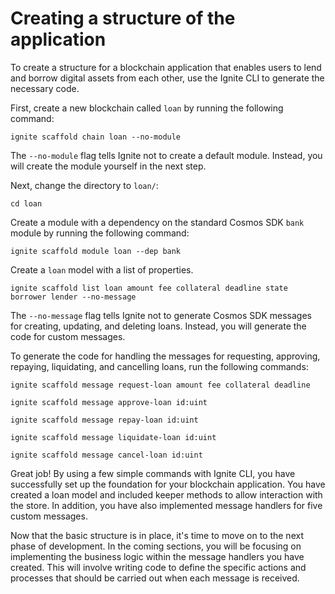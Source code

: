 # Creating a structure of the application

To create a structure for a blockchain application that enables users to lend
and borrow digital assets from each other, use the Ignite CLI to generate the
necessary code.

First, create a new blockchain called `loan` by running the following command:

```
ignite scaffold chain loan --no-module
```

The `--no-module` flag tells Ignite not to create a default module. Instead, you
will create the module yourself in the next step.

Next, change the directory to `loan/`:

```
cd loan
```

Create a module with a dependency on the standard Cosmos SDK `bank` module by
running the following command:

```
ignite scaffold module loan --dep bank
```

Create a `loan` model with a list of properties.

```
ignite scaffold list loan amount fee collateral deadline state borrower lender --no-message
```

The `--no-message` flag tells Ignite not to generate Cosmos SDK messages for
creating, updating, and deleting loans. Instead, you will generate the code for
custom messages.


To generate the code for handling the messages for requesting, approving,
repaying, liquidating, and cancelling loans, run the following commands:

```
ignite scaffold message request-loan amount fee collateral deadline
```

```
ignite scaffold message approve-loan id:uint
```

```
ignite scaffold message repay-loan id:uint
```

```
ignite scaffold message liquidate-loan id:uint
```

```
ignite scaffold message cancel-loan id:uint
```

Great job! By using a few simple commands with Ignite CLI, you have successfully
set up the foundation for your blockchain application. You have created a loan
model and included keeper methods to allow interaction with the store. In
addition, you have also implemented message handlers for five custom messages.

Now that the basic structure is in place, it's time to move on to the next phase
of development. In the coming sections, you will be focusing on implementing the
business logic within the message handlers you have created. This will involve
writing code to define the specific actions and processes that should be carried
out when each message is received.